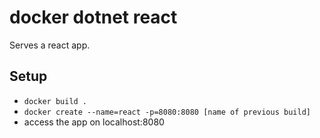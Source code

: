 # docker dotnet react

Serves a react app.

## Setup

* `docker build .`
* `docker create --name=react -p=8080:8080 [name of previous build]`
* access the app on localhost:8080

